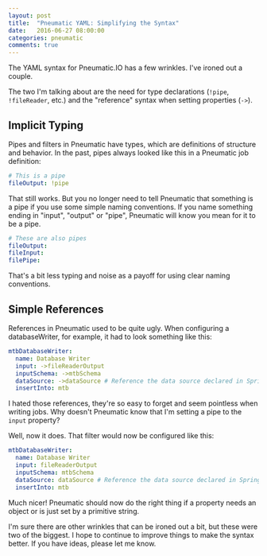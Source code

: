 ```yaml
---
layout: post
title:  "Pneumatic YAML: Simplifying the Syntax"
date:   2016-06-27 08:00:00
categories: pneumatic
comments: true
---
```


The YAML syntax for Pneumatic.IO has a few wrinkles. I've ironed out a couple.

The two I'm talking about are the need for type declarations (`!pipe`, `!fileReader`, etc.) and the "reference" syntax when setting properties (`->`).

## Implicit Typing

Pipes and filters in Pneumatic have types, which are definitions of structure and behavior. In the past, pipes always looked like this in a Pneumatic job definition:

```YAML
# This is a pipe
fileOutput: !pipe
```

That still works. But you no longer need to tell Pneumatic that something is a pipe if you use some simple naming conventions. If you name something ending in "input", "output" or "pipe", Pneumatic will know you mean for it to be a pipe.

```YAML
# These are also pipes
fileOutput:
fileInput:
filePipe:
```

That's a bit less typing and noise as a payoff for using clear naming conventions.

## Simple References

References in Pneumatic used to be quite ugly. When configuring a databaseWriter, for example, it had to look something like this:

```YAML
mtbDatabaseWriter:
  name: Database Writer
  input: ->fileReaderOutput
  inputSchema: ->mtbSchema
  dataSource: ->dataSource # Reference the data source declared in Spring XML
  insertInto: mtb
```

I hated those references, they're so easy to forget and seem pointless when writing jobs. Why doesn't Pneumatic know that I'm setting a pipe to the `input` property?

Well, now it does. That filter would now be configured like this:

```YAML
mtbDatabaseWriter:
  name: Database Writer
  input: fileReaderOutput
  inputSchema: mtbSchema
  dataSource: dataSource # Reference the data source declared in Spring XML
  insertInto: mtb
```

Much nicer! Pneumatic should now do the right thing if a property needs an object or is just set by a primitive string.

I'm sure there are other wrinkles that can be ironed out a bit, but these were two of the biggest. I hope to continue to improve things to make the syntax better. If you have ideas, please let me know.
